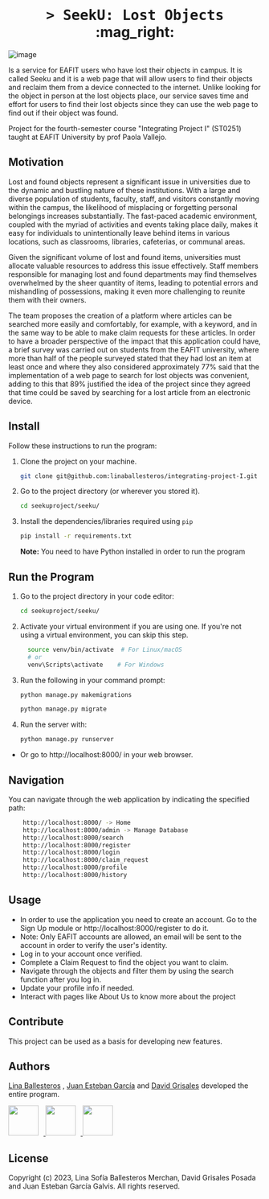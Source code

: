 <h1 align="center">
    <tt>> SeekU: Lost Objects </tt> :mag_right:
</h1>

![image](https://github.com/linaballesteros/integrating-project-I/assets/140737132/88b9b215-cdd4-470c-96d6-70e24161da83)

Is a service for EAFIT users who have lost their objects in campus. It is called Seeku and it is a web page that will allow users to find their objects and reclaim them from a device connected to the internet. Unlike looking for the object in person at the lost objects place, our service saves time and effort for users to find their lost objects since they can use the web page to find out if their object was found.

Project for the fourth-semester course "Integrating Project I" (ST0251) taught at EAFIT University by prof Paola Vallejo.

## Motivation

Lost and found objects represent a significant issue in universities due to the dynamic and bustling nature of these institutions. With a large and diverse population of students, faculty, staff, and visitors constantly moving within the campus, the likelihood of misplacing or forgetting personal belongings increases substantially. The fast-paced academic environment, coupled with the myriad of activities and events taking place daily, makes it easy for individuals to unintentionally leave behind items in various locations, such as classrooms, libraries, cafeterias, or communal areas.

Given the significant volume of lost and found items, universities must allocate valuable resources to address this issue effectively. Staff members responsible for managing lost and found departments may find themselves overwhelmed by the sheer quantity of items, leading to potential errors and mishandling of possessions, making it even more challenging to reunite them with their owners.

The team proposes the creation of a platform where articles can be searched more easily and comfortably, for example, with a keyword, and in the same way to be able to make claim requests for these articles. In order to have a broader perspective of the impact that this application could have, a brief survey was carried out on students from the EAFIT university, where more than half of the people surveyed stated that they had lost an item at least once and where they also considered approximately 77% said that the implementation of a web page to search for lost objects was convenient, adding to this that 89% justified the idea of the project since they agreed that time could be saved by searching for a lost article from an electronic device.

## Install

Follow these instructions to run the program:

1. Clone the project on your machine.

    ```bash
    git clone git@github.com:linaballesteros/integrating-project-I.git
    ```
2. Go to the project directory (or wherever you stored it).

    ```bash
    cd seekuproject/seeku/
    ```
3. Install the dependencies/libraries required using `pip`

    ```bash
    pip install -r requirements.txt
    ```
    **Note:** You need to have Python installed in order to run the program

## Run the Program

1. Go to the project directory in your code editor:
   
    ```bash
    cd seekuproject/seeku/
    ```

2. Activate your virtual environment if you are using one. If you're not using a virtual environment, you can skip this step.

    ```bash
      source venv/bin/activate  # For Linux/macOS
      # or
      venv\Scripts\activate    # For Windows
    ```

3. Run the following in your command prompt:

    ```bash
    python manage.py makemigrations
    ```

    ```bash
    python manage.py migrate
    ```
    
4. Run the server with:

    ```bash
    python manage.py runserver
    ```
-  Or go to http://localhost:8000/ in your web browser.

## Navigation

You can navigate through the web application by indicating the specified path:

```bash
    http://localhost:8000/ -> Home
    http://localhost:8000/admin -> Manage Database
    http://localhost:8000/search
    http://localhost:8000/register
    http://localhost:8000/login
    http://localhost:8000/claim_request
    http://localhost:8000/profile
    http://localhost:8000/history

```
## Usage

- In order to use the application you need to create an account. Go to the Sign Up module or http://localhost:8000/register to do it.
- Note: Only EAFIT accounts are allowed, an email will be sent to the account in order to verify the user's identity.
- Log in to your account once verified.
- Complete a Claim Request to find the object you want to claim.
- Navigate through the objects and filter them by using the search function after you log in.
- Update your profile info if needed.
- Interact with pages like About Us to know more about the project

## Contribute

This project can be used as a basis for developing new features.

## Authors

[Lina Ballesteros](https://github.com/linaballesteros) , [Juan Esteban García](https://github.com/Juanstevan1) and [David Grisales](https://github.com/Davidgp04) developed the entire program. 

<a href="https://github.com/linaballesteros/integrating-project-I/graphs/contributors">
  <img src="https://github.com/linaballesteros.png" width="60px" style="margin-right: 10px;">
  <img src="https://github.com/Juanstevan1.png" width="60px" style="margin-right: 10px;">
  <img src="https://github.com/Davidgp04.png" width="60px">
</a>


<!-- Made with [contrib.rocks](https://contrib.rocks).
-->

## License

Copyright (c) 2023, Lina Sofía Ballesteros Merchan, David Grisales Posada and Juan Esteban García Galvis. All rights reserved.
